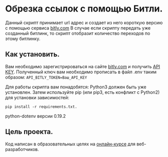 # Обрезка ссылок с помощью Битли.
Данный скрипт принимает url адрес и создает из него короткую 
версию с помощью сервиса [bitly.com](https://bitly.com/)
В случае если скрипту передать уже созданный битлинк, 
то скрипт отобразит количество переходов по этому битлинку.

## Как установить.
Вам необходимо зарегистрироваться на сайте [bitly.com](https://bitly.com/) и получить [API KEY](https://bitly.com/a/sign_in?rd=/settings/api/).
Полученный ключ вам необходимо прописать в файл .env таким образом:
`API_BITLY_TOKEN=Ваш_API_KEY`

Для работы скрипта вам понадобятся:
Python3 должен быть уже установлен. Затем используйте pip 
(или pip3, есть конфликт с Python2) для установки зависимостей:
```
pip install -r requirements.txt.
```
python-dotenv версии 0.19.2


## Цель проекта.
Код написан в образовательных целях на [онлайн-курсе](bit.ly/3GQtQA3) для веб-разработчиков.
